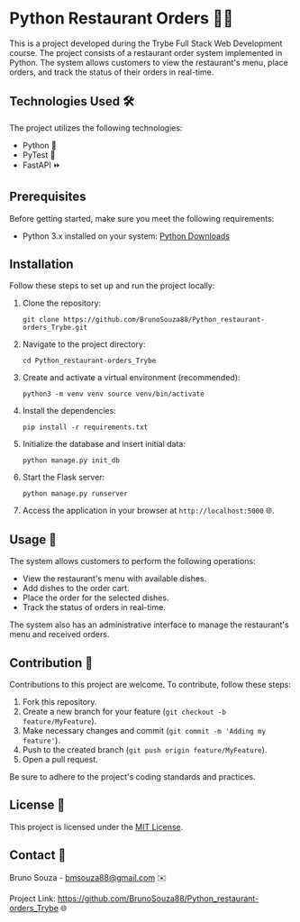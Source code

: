 <h1>Python Restaurant Orders 🧑‍🍳</h1>
<p>This is a project developed during the Trybe Full Stack Web Development course. The project consists of a restaurant order system implemented in Python. The system allows customers to view the restaurant's menu, place orders, and track the status of their orders in real-time.</p>
<h2>Technologies Used 🛠️</h2>
<p>The project utilizes the following technologies:</p>
<ul>
  <li>Python 🐍</li>
  <li>PyTest 🧪</li>
  <li>FastAPI ⏩</li>
</ul>
<h2>Prerequisites</h2>
<p>Before getting started, make sure you meet the following requirements:</p>
<ul>
  <li>Python 3.x installed on your system: <a href="https://www.python.org/downloads/">Python Downloads</a></li>
</ul>
<h2>Installation</h2>
<p>Follow these steps to set up and run the project locally:</p>
<ol>
  <li>Clone the repository:</li>
<pre><code>git clone https://github.com/BrunoSouza88/Python_restaurant-orders_Trybe.git</code></pre>
  <li>Navigate to the project directory:</li>
<pre><code>cd Python_restaurant-orders_Trybe</code></pre>
  <li>Create and activate a virtual environment (recommended):</li>
<pre><code>python3 -m venv venv source venv/bin/activate  <!-- On Windows, use "venv\Scripts\activate" instead of this line. --></code></pre>
  <li>Install the dependencies:</li>
<pre><code>pip install -r requirements.txt</code></pre>
  <li>Initialize the database and insert initial data:</li>
<pre><code>python manage.py init_db</code></pre>
  <li>Start the Flask server:</li>
<pre><code>python manage.py runserver</code></pre>
  <li>Access the application in your browser at <code>http://localhost:5000</code> 🌐.</li>
</ol>
<h2>Usage 🚀</h2>
<p>The system allows customers to perform the following operations:</p>
<ul>
  <li>View the restaurant's menu with available dishes.</li>
  <li>Add dishes to the order cart.</li>
  <li>Place the order for the selected dishes.</li>
  <li>Track the status of orders in real-time.</li>
</ul>
<p>The system also has an administrative interface to manage the restaurant's menu and received orders.</p>
<h2>Contribution 🤝</h2>
<p>Contributions to this project are welcome. To contribute, follow these steps:</p>
<ol>
  <li>Fork this repository.</li>
  <li>Create a new branch for your feature (<code>git checkout -b feature/MyFeature</code>).</li>
  <li>Make necessary changes and commit (<code>git commit -m 'Adding my feature'</code>).</li>
  <li>Push to the created branch (<code>git push origin feature/MyFeature</code>).</li>
  <li>Open a pull request.</li>
</ol>
<p>Be sure to adhere to the project's coding standards and practices.</p>
<h2>License 📜</h2>
<p>This project is licensed under the <a href="LICENSE">MIT License</a>.</p>
<h2>Contact 📧</h2>
<p>Bruno Souza - <a href="mailto:bmsouza88@gmail.com">bmsouza88@gmail.com</a> ✉️</p>
<p>Project Link: <a href="https://github.com/BrunoSouza88/Python_restaurant-orders_Trybe">https://github.com/BrunoSouza88/Python_restaurant-orders_Trybe</a> 🌐</p>
